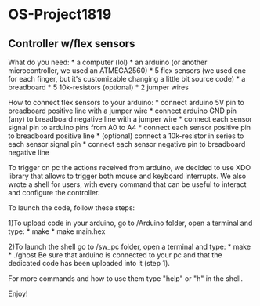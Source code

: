 # OS-Project1819

## Controller w/flex sensors

What do you need:
	* a computer (lol)
	* an arduino (or another microcontroller, we used an ATMEGA2560)
	* 5 flex sensors (we used one for each finger, but it's customizable changing a little bit source code)
	* a breadboard
	* 5 10k-resistors (optional)
	* 2 jumper wires
	
How to connect flex sensors to your arduino:
	* connect arduino 5V pin to breadboard positive line with a jumper wire
	* connect arduino GND pin (any) to breadboard negative line with a jumper wire
	* connect each sensor signal pin to arduino pins from A0 to A4
	* connect each sensor positive pin to breadboard positive line
	* (optional) connect a 10k-resistor in series to each sensor signal pin 
	* connect each sensor negative pin to breadboard negative line

To trigger on pc the actions received from arduino, we decided to use XDO library that allows to trigger both mouse and keyboard interrupts.
We also wrote a shell for users, with every command that can be useful to interact and configure the controller.

To launch the code, follow these steps:

1)To upload code in your arduino, go to /Arduino folder, open a terminal and type:
	* make
	* make main.hex 

2)To launch the shell go to /sw_pc folder, open a terminal and type:
	* make
	* ./ghost
  Be sure that arduino is connected to your pc and that the dedicated code has been uploaded into it (step 1).

For more commands and how to use them type "help" or "h" in the shell.

Enjoy!

